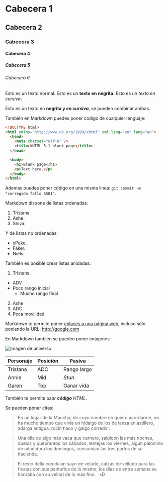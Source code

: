# Cabecera 1
## Cabecera 2
### Cabecera 3
#### Cabecera 4
##### Cabecera 5
###### Cabecera 6

Esto es un texto normal. Esto es un **texto en negrita**. Esto es un *texto en cursiva*.

Esto es un texto en **negrita y _en cursiva_**, se pueden combinar ambas.

También en Markdown puedes poner código de cualquier lenguaje:

```html
<!DOCTYPE html>
<html xmlns="http://www.w3.org/1999/xhtml" xml:lang="en" lang="en">
  <head>
    <meta charset="utf-8" />
    <title>XHTML 5.1 blank page</title>
  </head>

  <body>
    <h1>Blank page</h1>
    <p>Text here.</p>
  </body>
</html>
```
Además puedes poner código en una misma línea: `git commit -m "corregido fallo 6581"`.

Markdown dispone de listas ordenadas:

1. Tristana.
2. Ashe.
3. Shivir.

Y de listas no ordenadas:

* xPeke.
* Faker.
* Niels.

También es posible crear listas anidadas:

1. Tristana.
  * ADV
  * Poco rango inicial
    * Mucho rango final
    
2. Ashe
  1. ADC
  2. Poca movilidad
  
Markdown te permite poner [enlaces a una página web](http://github.com/milq/lmsgi), incluso sólo poniendo la URL: http://google.com

En Markdown también se pueden poner imágenes:

![Imagen de universo](http://www.esa.int/var/esa/storage/images/esa_multimedia/images/2016/11/virtual_milky_way/16487036-1-eng-GB/Virtual_Milky_Way_node_full_image_2.png)


|  Personaje   |  Posición    |  Pasiva     |
|--------------|--------------|-------------|
|  Tristana    |  ADC         | Rango largo |
|  Annie       |  Mid         |  _Stun_     |
|  Garen       |  Top         |  Ganar vida |

También te permite <i>usar <b>código</b> HTML</i>.

Se pueden poner citas:

> En un lugar de la Mancha, de cuyo nombre no quiero acordarme, no ha mucho tiempo que vivía un hidalgo de los de lanza en astillero, adarga antigua, rocín flaco y galgo corredor.

> Una olla de algo más vaca que carnero, salpicón las más noches, duelos y quebrantos los sábados, lentejas los viernes, algún palomino de añadidura los domingos, consumían las tres partes de su hacienda. 

> El resto della concluían sayo de velarte, calzas de velludo para las fiestas con sus pantuflos de lo mismo, los días de entre semana se honraba con su vellori de lo más fino. 
&nbsp;
> xD
